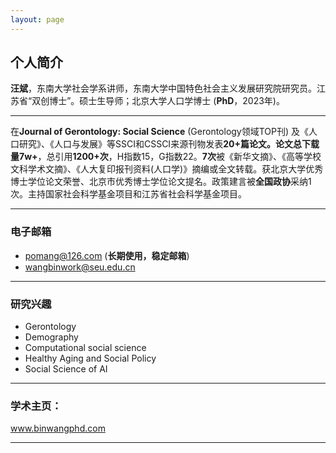 ```yaml
---
layout: page
---
```


## **个人简介**

**汪斌**，东南大学社会学系讲师，东南大学中国特色社会主义发展研究院研究员。江苏省“双创博士”。硕士生导师；北京大学人口学博士 (**PhD**，2023年)。 

---

在**Journal of Gerontology: Social Science** (Gerontology领域TOP刊) 及《人口研究》、《人口与发展》等SSCI和CSSCI来源刊物发表**20+**篇论文。论文总下载量**7w+**，总引用**1200+次**，H指数15，G指数22。**7次**被《新华文摘》、《高等学校文科学术文摘》、《人大复印报刊资料(人口学)》摘编或全文转载。获北京大学优秀博士学位论文荣誉、北京市优秀博士学位论文提名。政策建言被**全国政协**采纳1次。主持国家社会科学基金项目和江苏省社会科学基金项目。

---

### 电子邮箱
- pomang@126.com (**长期使用，稳定邮箱**)
- wangbinwork@seu.edu.cn

---

### 研究兴趣
- Gerontology
- Demography
- Computational social science
- Healthy Aging and Social Policy
- Social Science of AI

---

### 学术主页：
www.binwangphd.com

---
